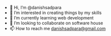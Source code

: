 - 👋 Hi, I’m @danishsadpara
- 👀 I’m interested in creating things by my skills
- 🌱 I’m currently learning web development
- 💞️ I’m looking to collaborate on software house
- 📫 How to reach me danishsadpara@gmail.com

<!---
danishsadpara/danishsadpara is a ✨ special ✨ repository because its `README.md` (this file) appears on your GitHub profile.
You can click the Preview link to take a look at your changes.
--->
